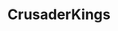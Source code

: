 ---
title: CrusaderKings
crosslinks:
- ShitCrusaderKingsSay
- paradoxplaza
- AskHistorians
- eu4
- place
- nocontext
- CK2GameOfthrones
- PrequelMemes
- aftertheendckii
- CKCrusaders
- paradoxpolitics
- AskReddit
- dwarffortress
- xkcd
- Suomi
- Catholicism
- hfy
- shitcrusaderkingssay
- Stellaris
---